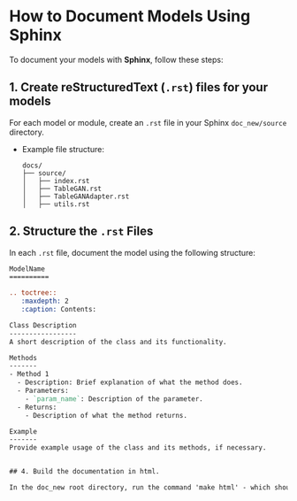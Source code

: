 # How to Document Models Using Sphinx

To document your models with **Sphinx**, follow these steps:

## 1. Create reStructuredText (`.rst`) files for your models

For each model or module, create an `.rst` file in your Sphinx `doc_new/source` directory.

-   Example file structure:
    ```
    docs/
    ├── source/
    │   ├── index.rst
    │   ├── TableGAN.rst
    │   ├── TableGANAdapter.rst
    │   ├── utils.rst
    ```

## 2. Structure the `.rst` Files

In each `.rst` file, document the model using the following structure:

```rst
ModelName
==========

.. toctree::
   :maxdepth: 2
   :caption: Contents:

Class Description
-----------------
A short description of the class and its functionality.

Methods
-------
- Method 1
  - Description: Brief explanation of what the method does.
  - Parameters:
    - `param_name`: Description of the parameter.
  - Returns:
    - Description of what the method returns.

Example
-------
Provide example usage of the class and its methods, if necessary.


## 4. Build the documentation in html.

In the doc_new root directory, run the command 'make html' - which should generate the documentation in a folder called _build. The items can be accessed by pressing on opening one of the html files under the directory called html under _build.
```
